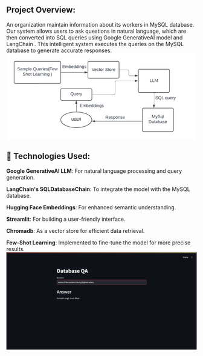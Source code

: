 ## Project Overview:
An organization maintain information about its workers in MySQL database. Our system allows users to ask questions in natural language, which are then converted into SQL queries using Google GenerativeAI model and LangChain . This intelligent system executes the queries on the MySQL database to generate accurate responses.
![worflow](images/blankdiagram.png)
## 🔧 Technologies Used:

**Google GenerativeAI LLM**: For natural language processing and query generation.

**LangChain's SQLDatabaseChain**: To integrate the model with the MySQL database.

**Hugging Face Embeddings**: For enhanced semantic understanding.

**Streamlit**: For building a user-friendly interface.

**Chromadb**: As a vector store for efficient data retrieval.

**Few-Shot Learning**: Implemented to fine-tune the model for more precise results.
![sqlbot](images/SqlBot.png)
